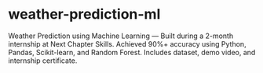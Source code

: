 # weather-prediction-ml
Weather Prediction using Machine Learning — Built during a 2-month internship at Next Chapter Skills. Achieved 90%+ accuracy using Python, Pandas, Scikit-learn, and Random Forest. Includes dataset, demo video, and internship certificate.
